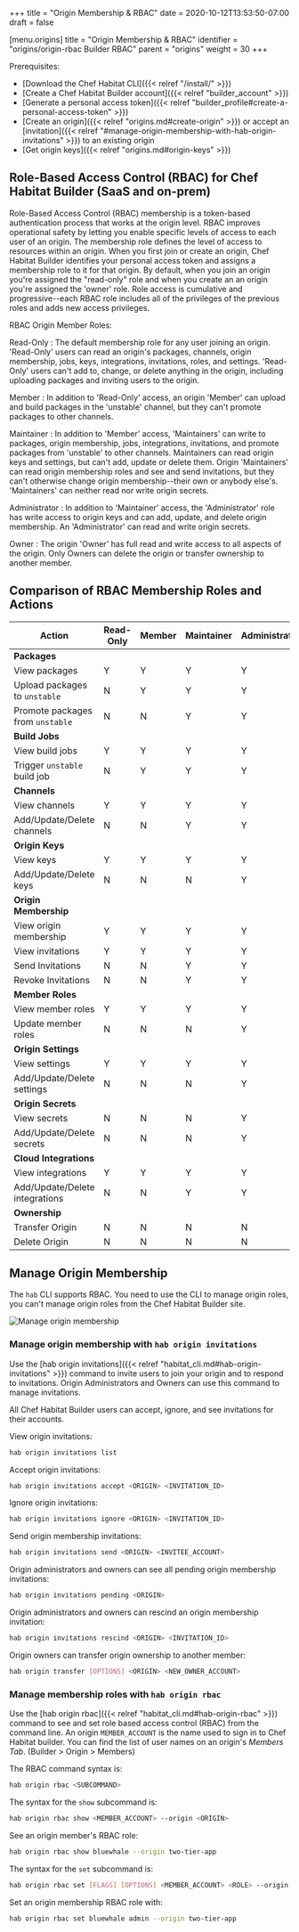 +++
title = "Origin Membership & RBAC"
date = 2020-10-12T13:53:50-07:00
draft = false


[menu.origins]
    title = "Origin Membership & RBAC"
    identifier = "origins/origin-rbac Builder RBAC"
    parent = "origins"
    weight = 30
+++

Prerequisites:

- [Download the Chef Habitat CLI]({{< relref "/install/" >}})
- [Create a Chef Habitat Builder account]({{< relref "builder_account" >}})
- [Generate a personal access token]({{< relref "builder_profile#create-a-personal-access-token" >}})
- [Create an origin]({{< relref "origins.md#create-origin" >}}) or accept an [invitation]({{< relref "#manage-origin-membership-with-hab-origin-invitations" >}}) to an existing origin
- [Get origin keys]({{< relref "origins.md#origin-keys" >}})

## Role-Based Access Control (RBAC) for Chef Habitat Builder (SaaS and on-prem)

Role-Based Access Control (RBAC) membership is a token-based authentication process that works at the origin level. RBAC improves operational safety by letting you enable specific levels of access to each user of an origin. The membership role defines the level of access to resources within an origin. When you first join or create an origin, Chef Habitat Builder identifies your personal access token and assigns a membership role to it for that origin. By default, when you join an origin you're assigned the "read-only" role and when you create an an origin you're assigned the 'owner' role. Role access is cumulative and progressive--each RBAC role includes all of the privileges of the previous roles and adds new access privileges.

RBAC Origin Member Roles:

Read-Only
: The default membership role for any user joining an origin. 'Read-Only' users can read an origin's packages, channels, origin membership, jobs, keys, integrations, invitations, roles, and settings. 'Read-Only' users can't add to, change, or delete anything in the origin, including uploading packages and inviting users to the origin.

Member
: In addition to 'Read-Only' access, an origin 'Member' can upload and build packages in the 'unstable' channel, but they can't promote packages to other channels.

Maintainer
: In addition to 'Member' access, 'Maintainers' can write to packages, origin membership, jobs, integrations, invitations, and promote packages from 'unstable' to other channels. Maintainers can read origin keys and settings, but can't add, update or delete them. Origin 'Maintainers' can read origin membership roles and see and send invitations, but they can't otherwise change origin membership--their own or anybody else's. 'Maintainers' can neither read nor write origin secrets.

Administrator
: In addition to 'Maintainer' access, the 'Administrator' role has write access to origin keys and can add, update, and delete origin membership. An 'Administrator' can read and write origin secrets.

Owner
: The origin 'Owner' has full read and write access to all aspects of the origin. Only Owners can delete the origin or transfer ownership to another member.

## Comparison of RBAC Membership Roles and Actions

| Action                           | Read-Only | Member | Maintainer | Administrator | Owner |
| -------------------------------- | --------- | ------ | ---------- | ------------- | ----- |
| **Packages**                     |           |        |            |               |       |
| View packages                    | Y         | Y      | Y          | Y             | Y     |
| Upload packages to `unstable`    | N         | Y      | Y          | Y             | Y     |
| Promote packages from `unstable` | N         | N      | Y          | Y             | Y     |
| **Build Jobs**                   |           |        |            |               |       |
| View build jobs                  | Y         | Y      | Y          | Y             | Y     |
| Trigger `unstable` build job     | N         | Y      | Y          | Y             | Y     |
| **Channels**                     |           |        |            |               |       |
| View channels                    | Y         | Y      | Y          | Y             | Y     |
| Add/Update/Delete channels       | N         | N      | Y          | Y             | Y     |
| **Origin Keys**                  |           |        |            |               |       |
| View keys                        | Y         | Y      | Y          | Y             | Y     |
| Add/Update/Delete keys           | N         | N      | N          | Y             | Y     |
| **Origin Membership**            |           |        |            |               |       |
| View origin membership           | Y         | Y      | Y          | Y             | Y     |
| View invitations                 | Y         | Y      | Y          | Y             | Y     |
| Send Invitations                 | N         | N      | Y          | Y             | Y     |
| Revoke Invitations               | N         | N      | Y          | Y             | Y     |
| **Member Roles**                 |           |        |            |               |       |
| View member roles                | Y         | Y      | Y          | Y             | Y     |
| Update member roles              | N         | N      | N          | Y             | Y     |
| **Origin Settings**              |           |        |            |               |       |
| View settings                    | Y         | Y      | Y          | Y             | Y     |
| Add/Update/Delete settings       | N         | N      | N          | Y             | Y     |
| **Origin Secrets**               |           |        |            |               |       |
| View secrets                     | N         | N      | N          | Y             | Y     |
| Add/Update/Delete secrets        | N         | N      | N          | Y             | Y     |
| **Cloud Integrations**           |           |        |            |               |       |
| View integrations                | Y         | Y      | Y          | Y             | Y     |
| Add/Update/Delete integrations   | N         | N      | Y          | Y             | Y     |
| **Ownership**                    |           |        |            |               |       |
| Transfer Origin                  | N         | N      | N          | N             | Y     |
| Delete Origin                    | N         | N      | N          | N             | Y     |

## Manage Origin Membership

The `hab` CLI supports RBAC. You need to use the CLI to manage origin roles, you can't manage origin roles from the Chef Habitat Builder site.

![Manage origin membership](/images/habitat/origin-members.png)

### Manage origin membership with `hab origin invitations`

Use the [hab origin invitations]({{< relref "habitat_cli.md#hab-origin-invitations" >}}) command to invite users to join your origin and to respond to invitations. Origin Administrators and Owners can use this command to manage invitations.

All Chef Habitat Builder users can accept, ignore, and see invitations for their accounts.

View origin invitations:

```bash
hab origin invitations list
```

Accept origin invitations:

```bash
hab origin invitations accept <ORIGIN> <INVITATION_ID>
```

Ignore origin invitations:

```bash
hab origin invitations ignore <ORIGIN> <INVITATION_ID>
```

Send origin membership invitations:

```bash
hab origin invitations send <ORIGIN> <INVITEE_ACCOUNT>
```

Origin administrators and owners can see all pending origin membership invitations:

```bash
hab origin invitations pending <ORIGIN>
```

Origin administrators and owners can rescind an origin membership invitation:

```bash
hab origin invitations rescind <ORIGIN> <INVITATION_ID>
```

Origin owners can transfer origin ownership to another member:

```bash
hab origin transfer [OPTIONS] <ORIGIN> <NEW_OWNER_ACCOUNT>
```

### Manage membership roles with `hab origin rbac`

Use the [hab origin rbac]({{< relref "habitat_cli.md#hab-origin-rbac" >}}) command to see and set role based access control (RBAC) from the command line.
An origin `MEMBER_ACCOUNT` is the name used to sign in to Chef Habitat builder. You can find the list of user names on an origin's _Members Tab_. (Builder > Origin > Members)

The RBAC command syntax is:

```bash
hab origin rbac <SUBCOMMAND>
```

The syntax for the `show` subcommand is:

```bash
hab origin rbac show <MEMBER_ACCOUNT> --origin <ORIGIN>
```

See an origin member's RBAC role:

```bash
hab origin rbac show bluewhale --origin two-tier-app
```

The syntax for the `set` subcommand is:

```bash
hab origin rbac set [FLAGS] [OPTIONS] <MEMBER_ACCOUNT> <ROLE> --origin <ORIGIN>
```

Set an origin membership RBAC role with:

```bash
hab origin rbac set bluewhale admin --origin two-tier-app
```
